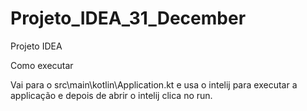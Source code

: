 # Projeto_IDEA_31_December
 Projeto IDEA

 Como executar

 Vai para o src\main\kotlin\Application.kt e usa o intelij para executar a applicação e depois de abrir o intelij clica no run.
